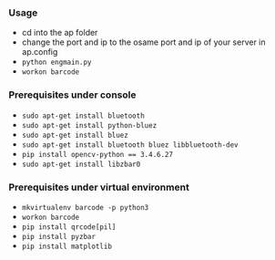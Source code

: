 ### Usage 
- cd into the ap folder
- change the port and ip to the osame port and ip of your server in ap.config
- `python engmain.py`
- `workon barcode`



### Prerequisites under console
- `sudo apt-get install bluetooth`
- `sudo apt-get install python-bluez`
- `sudo apt-get install bluez`
- `sudo apt-get install bluetooth bluez libbluetooth-dev`
- `pip install opencv-python == 3.4.6.27`
- `sudo apt-get install libzbar0`


### Prerequisites under virtual environment
- `mkvirtualenv barcode -p python3`
- `workon barcode`
- `pip install qrcode[pil]`
- `pip install pyzbar`
- `pip install matplotlib`


